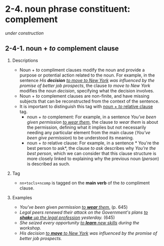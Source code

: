 # 2-4. noun phrase constituent: complement 
*under construction*

## 2-4-1. noun + *to* complement clause

1. Descriptions 
   - Noun + *to* compliment clauses modify the noun and provide a purpose or potential action related to the noun. For example, in the sentence *His **decision** <ins>to move to New York</ins> was influenced by the promise of better job prospects*, the clause *to move to New York* modifies the noun *decision*, specifying what the decision involves.
   - Noun + *to* complement clauses are non-finite, and have missing subjects that can be reconstructed from the context of the sentence.
   - It is important to distinguish this tag with [noun + *to* relative clause](./3_Syntactic%20function3.md#2_structural%20type2/3_Syntactic%20function3.html#2-3-1-noun--to-relative-clause) tag. 
      - noun + *to* complement: For example, in a sentence *You've been given permission <ins>to wear them</ins>*, the clause *to wear them* is about the permission, defining what it implies but not necessarily needing any particular element from the main clause (*You've been give permission*) to be understood its meaning.
      - noun + *to* relative clause: For example, in a sentence * You're the best person to ask*, the clause *to ask* describes why *You're the best person*, which we can consider that this clause structure is more closely linked to explaining why the previous noun (*person*) is described as such.

2. Tag
   - `nn+tocls+ncomp` is tagged on the **main verb** of the *to* compliment clause.
3. Examples
   - *You've been given permission <ins>to **wear** them.</ins>* (p. 645)
   - *Legal peers renewed their attack on the Government's plans <ins>to **shake** up the legal profession</ins> yesterday.* (645)
   - *She seized every opportunity <ins> to **learn** new skills</ins> during the workshop.*
   - *His decision <ins>to **move** to New York</ins> was influenced by the promise of better job prospects.*
